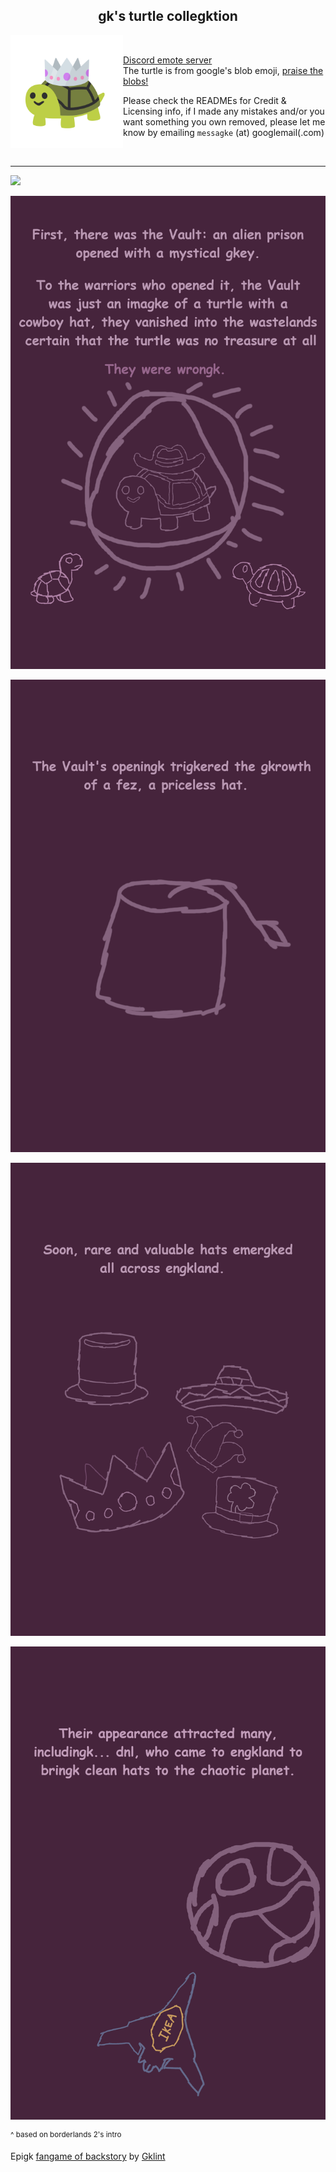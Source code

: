 <h2 align=center> gk's turtle collegktion </h2>

<img src="kingk/kingk.svg" width=180 align=left>
<br>

[Discord emote server](https://discord.gg/BH3YjBuRtW)  
<span title="No, it's not carl bot!">The turtle is from google's blob emoji, [praise the blobs!](https://github.com/C1710/blobmoji)</span>

Please check the READMEs for Credit & Licensing info, if I made any mistakes and/or you want something you own removed, please let me know by emailing `messagke` (a​t​) googlemail(.com)


<br clear="left"/>

---

![](comigk/comigk-1.png)

![](comigk/comigk-2.png)

![](comigk/comigk-3.png)

![](comigk/comigk-4.png)

![](comigk/comigk-5.png)

<sup>^ based on borderlands 2's intro</sup>

Epigk [fangame of backstory](https://scratch.mit.edu/projects/623222630) by [Gklint](https://github.com/GiantGlint)
